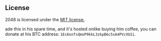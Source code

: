 ## License
2048 is licensed under the [MIT license.](https://github.com/gabrielecirulli/2048/blob/master/LICENSE.txt)

ade this in his spare time, and it's hosted onlike buying him coffee, you can donate at his BTC address: `1Ec6onfsQmoP9kkL3zkpB6c5sA4PVcXU2i`.
